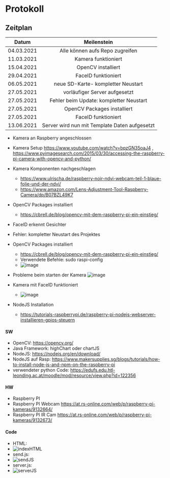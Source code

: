 # Protokoll

## Zeitplan
| Datum | Meilenstein |
| :-----------: | :-----------: |
| 04.03.2021    | Alle können aufs Repo zugreifen |
| 11.03.2021    | Kamera funktioniert|
| 15.04.2021    | OpenCV installiert|
| 29.04.2021    | FaceID funktioniert|
| 06.05.2021    | neue SD-Karte- kompletter Neustart|
| 27.05.2021    | vorläufiger Server aufgesetzt|
| 27.05.2021    | Fehler beim Update: kompletter Neustart|
| 27.05.2021    | OpenCV Packages installiert|
| 27.05.2021    | FaceID funktioniert|
| 13.06.2021    | Server wird nun mit Template Daten aufgesetzt|

- Kamera an Raspberry angeschlossen
- Kamera Setup https://www.youtube.com/watch?v=bpzGN35oaJ4 , https://www.pyimagesearch.com/2015/03/30/accessing-the-raspberry-pi-camera-with-opencv-and-python/
- Kamera Komponenten nachgeschlagen
     - https://www.ulrischa.de/raspberry-noir-ndvi-webcam-teil-1-blaue-folie-und-der-ndvi/
     - https://www.amazon.com/Lens-Adjustment-Tool-Raspberry-Camera/dp/B07BZL49K7
- OpenCV Packages installiert 
     - https://cbrell.de/blog/opencv-mit-dem-raspberry-pi-ein-einstieg/ 
- FaceID erkennt Gesichter
- Fehler: kompletter Neustart des Projektes
- OpenCV Packages installiert 
     - https://cbrell.de/blog/opencv-mit-dem-raspberry-pi-ein-einstieg/ 
     - Verwendete Befehle: sudo raspi-config
     - ![image](https://user-images.githubusercontent.com/71823685/119818208-358fa680-beef-11eb-8d3a-05f9b517bd3f.png)

- Probleme beim starten der Kamera
 ![image](https://user-images.githubusercontent.com/71823685/119817449-4b509c00-beee-11eb-966e-a4aa179f632c.png)
- Kamera mit FaceID funktioniert
     - ![image](https://user-images.githubusercontent.com/71823685/119818435-7b4c6f00-beef-11eb-9711-f4fb3ab20a95.png)
- NodeJS Installation
     - https://tutorials-raspberrypi.de/raspberry-pi-nodejs-webserver-installieren-gpios-steuern


#### SW
- OpenCV: https://opencv.org/
- Java Framework: highChart oder chartJS
- NodeJS: https://nodejs.org/en/download/
- NodeJS auf Rasp: https://www.makersupplies.sg/blogs/tutorials/how-to-install-node-js-and-npm-on-the-raspberry-pi
- verwendeter python Code: https://edufs.edu.htl-leonding.ac.at/moodle/mod/resource/view.php?id=122356

#### HW
- Raspberry PI
- Raspberry PI Webcam https://at.rs-online.com/web/p/raspberry-pi-kameras/9132664/
- Raspberry PI IR Cam https://at.rs-online.com/web/p/raspberry-pi-kameras/9132673/

#### Code
- HTML:
- ![indexHTML](https://user-images.githubusercontent.com/71823685/121514609-81147b00-c9ec-11eb-849f-17a84cd993cb.PNG)
- send.js:
- ![sendJS](https://user-images.githubusercontent.com/71823685/121514642-8c67a680-c9ec-11eb-976a-2aad6adae572.PNG)
- server.js:
- ![serverJS](https://user-images.githubusercontent.com/71823685/121514673-92f61e00-c9ec-11eb-9e26-6d69a30a5419.PNG)
